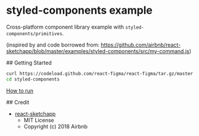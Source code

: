 # styled-components example

Cross-platform component library example with `styled-components/primitives`.

(inspired by and code borrowed from: https://github.com/airbnb/react-sketchapp/blob/master/examples/styled-components/src/my-command.js)

## Getting Started

```sh
curl https://codeload.github.com/react-figma/react-figma/tar.gz/master | tar -xz --strip=2 react-figma/examples/styled-components
cd styled-components
```

[How to run](../../contributing.md#running-examples)

## Credit
  - [react-sketchapp](https://github.com/airbnb/react-sketchapp)
    - MIT License
    - Copyright (c) 2018 Airbnb
